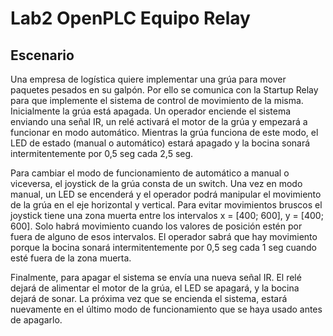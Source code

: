 # Lab2 OpenPLC Equipo Relay
## Escenario

Una empresa de logística quiere implementar una grúa para mover paquetes pesados en su galpón. Por ello se comunica con la Startup Relay para que implemente el sistema de control de movimiento de la misma.
Inicialmente la grúa está apagada. Un operador enciende el sistema enviando una señal IR, un relé activará el motor de la grúa y empezará a funcionar en modo automático. Mientras la grúa funciona de este modo, el LED de estado (manual o automático) estará apagado y la bocina sonará intermitentemente por 0,5 seg cada 2,5 seg.

Para cambiar el modo de funcionamiento de automático a manual o viceversa, el joystick de la grúa consta de un switch. Una vez en modo manual, un LED se encenderá y el operador podrá manipular el movimiento de la grúa en el eje horizontal y vertical.
Para evitar movimientos bruscos el joystick tiene una zona muerta entre los intervalos x = [400; 600], y = [400; 600]. Solo habrá movimiento cuando los valores de posición estén por fuera de alguno de esos intervalos. El operador sabrá que hay movimiento porque la bocina sonará intermitentemente por 0,5 seg cada 1 seg cuando esté fuera de la zona muerta.

Finalmente, para apagar el sistema se envía una nueva señal IR. El relé dejará de alimentar el motor de la grúa, el LED se apagará, y la bocina dejará de sonar. La próxima vez que se encienda el sistema, estará nuevamente en el último modo de funcionamiento que se haya usado antes de apagarlo.

